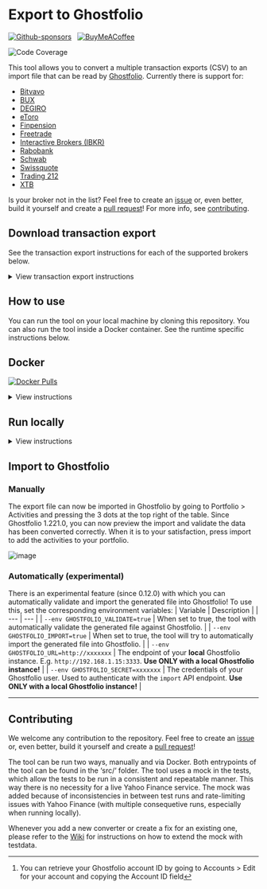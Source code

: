 # Export to Ghostfolio

[![Github-sponsors](https://img.shields.io/badge/sponsor-30363D?style=for-the-badge&logo=GitHub-Sponsors&logoColor=#EA4AAA)](https://github.com/sponsors/dickwolff) &nbsp;
[![BuyMeACoffee](https://img.shields.io/badge/Buy%20Me%20a%20Coffee-ffdd00?style=for-the-badge&logo=buy-me-a-coffee&logoColor=black)](https://www.buymeacoffee.com/dickw0lff) 

![Code Coverage](https://img.shields.io/endpoint?url=https://gist.githubusercontent.com/dickwolff/dd5dc24ffa62de59b3d836f856f48a10/raw/cov.json)

This tool allows you to convert a multiple transaction exports (CSV) to an import file that can be read by [Ghostfolio](https://github.com/ghostfolio/ghostfolio/). Currently there is support for:

- [Bitvavo](https://bitvavo.com)
- [BUX](https://bux.com)
- [DEGIRO](https://degiro.com)
- [eToro](https://www.etoro.com/)
- [Finpension](https://finpension.ch)
- [Freetrade](https://freetrade.io)
- [Interactive Brokers (IBKR)](https://www.interactivebrokers.com)
- [Rabobank](https://rabobank.nl)
- [Schwab](https://www.schwab.com)
- [Swissquote](https://en.swissquote.com/)
- [Trading 212](https://trading212.com)
- [XTB](https://www.xtb.com/int)

Is your broker not in the list? Feel free to create an [issue](https://github.com/dickwolff/Export-To-Ghostfolio/issues/new) or, even better, build it yourself and create a [pull request](https://github.com/dickwolff/Export-To-Ghostfolio/compare)! For more info, see [contributing](#contributing).

## Download transaction export

See the transaction export instructions for each of the supported brokers below.

<details>
<summary>View transaction export instructions</summary>

### Bitvavo

Login to your Bitvavo account and click on your name at the top-right. Next, click "Transaction history". Click the blue "Export" button at the to to create an export. Select one of the CSv options and again click "Export".

![Export instructions for Bitvavo](./assets/export-bitvavo.jpg)

## BUX
Open the app and go to "Account Value", and then "View History". Click the download icon in the top right corner to download your transaction history. The export will be sent to your email address. 

_Due to limitations by BUX, you can request up to 3 CSV exports per day!_.

### DEGIRO

Login to your DEGIRO account and create an export file (via Inbox > Account Overview, see image below). Choose the period from which you wish to export your history and click download.

![Export instructions for DEGIRO](./assets/export-degiro.jpg)

### eToro

Login to your eToro account and navigate to "Portfolio". Then select "History" in the top menu. Next, click on the icon on the far right and select "Account statement". Choose the dates of interest and click "Create". On the next page, click on the Excel icon on the top right to download the file. After downloading, open the file in Excel and delete all the tabs except the "Account Activity" tab. Then use Excel to convert the file to CSV.

### Finpension

Login to your Finpension account. Select your portfolio from the landing page. Then to the right of the screen select “Transactions”, on the following page to the right notice “transaction report (CSV-file)” and click to email or click to download locally.

### Freetrade

Open the Freetrade app. Select your portfolio from the option in the top-left under the "Portfolio" heading. Select "Activity" from the list of icons along the bottom of the screen. Select the share icon in the top-right corner and then follow the on-screen instructions.

### Interactive Brokers (IBKR)

Login to your Interactive Brokers account. Navigate to Account Management and click "Reporting" in the sidebar. Next, click on the "Flex Queries"-tab in the "Reporting" section. From the Flex "Queries section", Click the plus (+) icon on the right side to create a new Flex Query. Create a new Flex Query for Trades, and another one for Dividends. Set the export format to "CSV". See the required columns below the image.

![Export instructions for IBKR](./assets/export-ibkr.jpg)

#### Trades

For trades, select "Trades". Then select the following properties: `Buy/Sell, TradeDate, ISIN, Quantity, TradePrice, TradeMoney, CurrencyPrimary, IBCommission, IBCommissionCurrency`.

#### Dividends

For dividends, select "Cash Transactions". Then select the following properties: `Type, SettleDate, ISIN, Description, Amount, CurrencyPrimary`.

### Rabobank

Login to Rabobank and navigate to your investments. Navigate to "Transactions & Contract Notes" (Mutaties & Nota's). Select the range you wish to export at the top. Then scroll to the bottom of the page and click "Export as .csv"

### Schwab

Login to your Schwab account. Go to “Accounts” then “History”. Select the account you want to download details from. Select the “Date Range” and select “Export” (csv). Save the file.

![Export instructions for Schwab](./assets/export-schwab.jpg)

### Swissquote

Login to your Swissquote account. From the bar menu click on “Transactions”. Select the desired time period as well as types and then select the “export CSV” button to the right.

### Trading 212

Login to your Trading 212 account and create an export file (via History > Download icon). Choose the period from which you wish to export your history and click download.

### XTB

Login to your XTB account and from the top bar click on "Account history", then "Cash operations". Click the "Export button". Choose the period from which you wish to export your history, select report type "Cash Operations" choose file format "csv" then click "Export Report" button.

</details>

## How to use

You can run the tool on your local machine by cloning this repository. You can also run the tool inside a Docker container. See the runtime specific instructions below.

## Docker

[![Docker Pulls](https://img.shields.io/docker/pulls/dickwolff/export-to-ghostfolio?style=for-the-badge)](https://hub.docker.com/r/dickwolff/export-to-ghostfolio)

<details>
<summary>View instructions</summary>

### System requirements

To run the Docker container you need to have [Docker](https://docs.docker.com/get-docker/) installed on your machine. The image is published to [Docker Hub](https://hub.docker.com/r/dickwolff/export-to-ghostfolio).

### How to use with the Dockerhub image

Contrary to the locally run version of the tool, the containerized version tries to determine which file type to process by looking to the header line inside the file. So there is no need to specify which converter to use.

You can then run the image like:

```console
docker run --rm -v {local_in-folder}:/var/tmp/e2g-input -v {local_out_folder}:/var/tmp/e2g-output --env GHOSTFOLIO_ACCOUNT_ID=xxxxxxx dickwolff/export-to-ghostfolio
```

The following parameters can be given to the Docker run command.

| Command | Optional | Description |
| ------- | -------- | ----------- |
| `-v {local_in-folder}:/var/tmp/e2g-input` | N | The input folder where you put the files to be processed |
| `-v {local_out_folder}:/var/tmp/e2g-output` | N | The output folder where the Ghostfolio import JSON will be placed. Also the input file will be moved here when an error ocurred while processing the file. |
| `-v {local_cache_folder}:/var/tmp/e2g-cache` | Y | The folder where Yahoo Finance symbols will be cached  |
| `--env GHOSTFOLIO_ACCOUNT_ID=xxxxxxx` | N | Your Ghostolio account ID [^1] |
| `--env USE_POLLING=true` | Y | When set to true, the container will continously look for new files to process and the container will not stop. |
| `--env DEBUG_LOGGING=true` | Y | When set to true, the container will show logs in more detail, useful for error tracing. |
| `--env PURGE_CACHE=true` | Y | When set to true, the file cache will be purged on start. |
| `--env GHOSTFOLIO_VALIDATE=true` | Y | When set to true, the tool with automatically validate the generated file against Ghostfolio. |
| `--env GHOSTFOLIO_IMPORT=true` | Y | When set to true, the tool will try to automatically import the generated file into Ghostfolio. |
| `--env GHOSTFOLIO_URL=http://xxxxxxx` | Y | The endpoint of your **local** Ghostfolio instance. E.g. `http://192.168.1.15:3333`. **Use ONLY with a local Ghostfolio instance!** |
| `--env GHOSTFOLIO_SECRET=xxxxxxx` | Y | The credentials of your Ghostfolio user. Used to authenticate with the `import` API endpoint. **Use ONLY with a local Ghostfolio instance!** |

[^1]: You can retrieve your Ghostfolio account ID by going to Accounts > Edit for your account and copying the Account ID field 

![image](assets/account_settings.png)

### How to use by generating your own image

Use this option if you wish to run using an isolated docker environment where you have full control over the image and thus can trust it to contain only what is expected.

Clone this repository to your system and then run:

```console
docker build -t export-to-ghostfolio .
docker run --rm -v {local_in-folder}:/var/tmp/e2g-input -v {local_out_folder}:/var/tmp/e2g-output --env GHOSTFOLIO_ACCOUNT_ID=xxxxxxx -t export-to-ghostfolio
```

You can use the same options as above for using the image on Dockerhub

### Caching

The tool uses `cacache` to store data retrieved from Yahoo Finance inside the container. This way the load on Yahoo Finance is reduced and the tool should run faster. The cached data is stored inside the container in `/var/tmp/e2g-cache`. If you feel you need to invalidate your cache, you can do so by adding `--env PURGE_CACHE=true` to your run command. This will clear the cache on container start, and the tool will recreate the cache the next time it has to retrieve data from Yahoo Finance.

</details>

## Run locally

<details>
<summary>View instructions</summary>

### System requirements

The tool requires you to install the latest LTS version of Node, which you can download [here](https://nodejs.org/en/download/). The tool can run on any OS on which you can install Node.

### Use the tool

Next, clone the repo to your local machine and open with your editor of choice (e.g. Visual Studio Code).

Run `npm install` to install all required packages.

The repository contains a sample `.env` file. Rename this from `.env.sample`.

- Put your export file path in the `INPUT_FILE` variable. This has to be relative to the root of the project.
- Put the Ghostfolio account name where you want your transactions to end up at in `GHOSTFOLIO_ACCOUNT_ID` 
  - This can be retrieved by going to Accounts > select your account and copying the ID from the URL 
  
    ![image](https://user-images.githubusercontent.com/5620002/203353840-f5db7323-fb2f-4f4f-befc-e4e340466a74.png)
- Optionally you can enable debug logging by setting the `DEBUG_LOGGING` variable to `TRUE`.

You can now run `npm run start [exporttype]`. See the table with run commands below. The tool will open your export and will convert this. It retrieves the symbols that are supported with YAHOO Finance (e.g. for European stocks like `ASML`, it will retrieve `ASML.AS` by the corresponding ISIN).

| Exporter    | Run command                         |
| ----------- | ----------------------------------- |
| Bitvavo     | `run start bitvavo` (or `bv`)       |
| BUX         | `run start bux`                     |
| DEGIRO      | `run start degiro`                  |
| eToro       | `run start etoro`                   |
| Finpension  | `run start finpension` (or `fp`)    |
| Freetrade   | `run start freetrade`  (or `ft`)    |
| IBKR        | `run start ibkr`                    |
| Rabobank    | `run start rabobank`                |
| Schwab      | `run start schwab`                  |
| Swissquote  | `run start swissquote` (or `sq`)    |
| Trading 212 | `run start trading212` (or `t212`)  |
| XTB         | `run start xtb`                     |

### Caching

The tool uses `cacache` to store data retrieved from Yahoo Finance on disk. This way the load on Yahoo Finance is reduced and the tool should run faster. The cached data is stored in `/var/tmp/e2g-cache`. If you feel you need to invalidate your cache, you can do so by removing the folder and the tool will recreate the cache when you run it the next time.

</details>

## Import to Ghostfolio

### Manually

The export file can now be imported in Ghostfolio by going to Portfolio > Activities and pressing the 3 dots at the top right of the table. Since Ghostfolio 1.221.0, you can now preview the import and validate the data has been converted correctly. When it is to your satisfaction, press import to add the activities to your portfolio.

![image](https://user-images.githubusercontent.com/5620002/203356387-1f42ca31-7cff-44a5-8f6c-84045cf7101e.png)

### Automatically (experimental)

There is an experimental feature (since 0.12.0) with which you can automatically validate and import the generated file into Ghostfolio! To use this, set the corresponding environment variables:
| Variable | Description |
| --- | --- |
| `--env GHOSTFOLIO_VALIDATE=true` | When set to true, the tool with automatically validate the generated file against Ghostfolio. |
| `--env GHOSTFOLIO_IMPORT=true` | When set to true, the tool will try to automatically import the generated file into Ghostfolio. |
| `--env GHOSTFOLIO_URL=http://xxxxxxx` | The endpoint of your **local** Ghostfolio instance. E.g. `http://192.168.1.15:3333`. **Use ONLY with a local Ghostfolio instance!** |
| `--env GHOSTFOLIO_SECRET=xxxxxxx` | The credentials of your Ghostfolio user. Used to authenticate with the `import` API endpoint. **Use ONLY with a local Ghostfolio instance!** |

---

## Contributing

We welcome any contribution to the repository. Feel free to create an [issue](https://github.com/dickwolff/Export-To-Ghostfolio/issues/new) or, even better, build it yourself and create a [pull request](https://github.com/dickwolff/Export-To-Ghostfolio/compare)!

The tool can be run two ways, manually and via Docker. Both entrypoints of the tool can be found in the ‘src/‘ folder. 
The tool uses a mock in the tests, which allow the tests to be run in a consistent and repeatable manner. This way there is no necessity for a live Yahoo Finance service. The mock was added because of inconsistencies in between test runs and rate-limiting issues with Yahoo Finance (with multiple consequetive runs, especially when running locally).

Whenever you add a new converter or create a fix for an existing one, please refer to the [Wiki](https://github.com/dickwolff/Export-To-Ghostfolio/wiki/Add-new-testdata-to-Yahoo-Finance-mock) for instructions on how to extend the mock with testdata.
